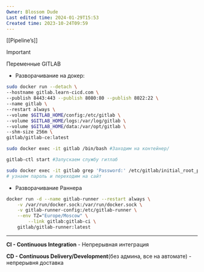 ```yaml
---
Owner: Blossom Dude
Last edited time: 2024-01-29T15:53
Created time: 2023-10-24T09:59
---
```

[[Pipeline’s]]


> [!important]  
> Переменные GITLAB  

- Разворачивание на докер:

```Bash
sudo docker run --detach \
--hostname gitlab.learn-cicd.com \
--publish 8443:443 --publish 8080:80 --publish 8022:22 \
--name gitlab \
--restart always \
--volume $GITLAB_HOME/config:/etc/gitlab \
--volume $GITLAB_HOME/logs:/var/log/gitlab \
--volume $GITLAB_HOME/data:/var/opt/gitlab \
--shm-size 256m \
gitlab/gitlab-ce:latest
```

```Bash
sudo docker exec -it gitlab /bin/bash #Заходим на контейнер/
```

```Bash
gitlab-ctl start #Запускаем службу гитлаб
```

```Bash
sudo docker exec -it gitlab grep 'Password:' /etc/gitlab/initial_root_password
# узнаем пароль и переходим на сайт
```

- Разворачивание Раннера

```Bash
docker run -d --name gitlab-runner --restart always \
	-v /var/run/docker.sock:/var/run/docker.sock \
	-v gitlab-runner-config:/etc/gitlab-runner \
	--env TZ="Europe/Moscow" \
		--link gitlab:gitlab-ci \
	gitlab/gitlab-runner:latest
```


---

**CI - Continuous Integration** - Непрерывная интеграция

**CD - Continuous Delivery/Development**(без админа, все на автомате) - непрерывня доставка

